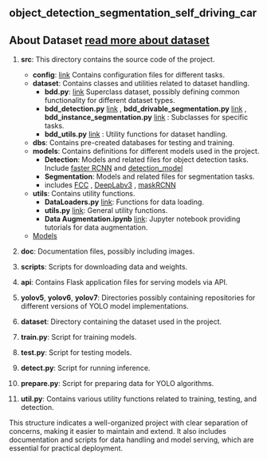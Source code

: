## object_detection_segmentation_self_driving_car
 ## About Dataset [read more about dataset](https://docs.google.com/document/d/1wLVyAp8HUIT9b4_SVX5RMHUrkyVYUSmb/edit?usp=drive_link&ouid=117477926192622339096&rtpof=true&sd=true)

1. **src**: This directory contains the source code of the project.

    - **config**: [link](https://drive.google.com/file/d/1qd0hQX3P1epQ6XZF2tIEUrgGydBkqfOI/view?usp=drive_link) Contains configuration files for different tasks.
    - **dataset**: Contains classes and utilities related to dataset handling.
        - **bdd.py**: [link](https://drive.google.com/file/d/1R6zdDsTYglLwevYFNcW1PEm6i_5zOKQw/view?usp=drive_link) Superclass dataset, possibly defining common functionality for different dataset types.
        - **bdd_detection.py** [link](https://drive.google.com/file/d/1vuL83RXVgq58H5_pZaj5o1Eo-SBiFg1O/view?usp=drive_link) , **bdd_drivable_segmentation.py** [link](https://drive.google.com/file/d/15NG9b0bQ0YvQU1fiW-xzSXfloKhcX0RB/view?usp=drive_link) , **bdd_instance_segmentation.py** [link](https://drive.google.com/file/d/1lrolPIEmRnnzY5WAc-fRWirzsaJkkNNk/view?usp=drive_link) : Subclasses for specific tasks.
        - **bdd_utils.py** [link](https://drive.google.com/file/d/1unve0-1gf61UTV1cfKzuR1ljBexJ5J6R/view?usp=drive_link) : Utility functions for dataset handling.
    - **dbs**: Contains pre-created databases for testing and training.
    - **models**: Contains definitions for different models used in the project.
        - **Detection**: Models and related files for object detection tasks. Include [faster RCNN](https://drive.google.com/file/d/1t22wtl1eXlQbiFsxl3WJJo0JYRWeN6RH/view?usp=drive_link) and [detection_model](https://drive.google.com/file/d/1xEvjKuJVmmRxb46_xGyf7GrivQwP-bzU/view?usp=drive_link)
        - **Segmentation**: Models and related files for segmentation tasks.
        - includes [FCC](https://drive.google.com/file/d/1An6kNwLgdU10iTM3Aavbbb_-8JY1SEHP/view?usp=drive_link) , [DeepLabv3](https://drive.google.com/file/d/19tONS91wQQMA1X9WINfyd34AIhCdHgKH/view?usp=drive_link) , [maskRCNN](https://drive.google.com/file/d/1t240Y-sa-FBy49PZ_Acz_E1HQFqBG36J/view?usp=drive_link) 
    - **utils**: Contains utility functions.
        - **DataLoaders.py** [link](https://drive.google.com/file/d/1gUpjzV_qHpleEVBmV0lV_q1Zyngpk9qS/view?usp=drive_link): Functions for data loading.
        - **utils.py** [link](https://drive.google.com/file/d/1ckhvOvnSfXa_I1R5lK9mpPJLnq5T5vBM/view?usp=drive_link): General utility functions.
        - **Data Augmentation.ipynb** [link](https://drive.google.com/file/d/18giZyPZHIwG4sySU00Hc1ZfF4qjUJ8Ty/view?usp=drive_link): Jupyter notebook providing tutorials for data augmentation.
    - [Models](https://drive.google.com/file/d/1itDvsgFR3kqrUylKAQqVk5sBf5VawEg_/view?usp=drive_link)

2. **doc**: Documentation files, possibly including images.

3. **scripts**: Scripts for downloading data and weights.

4. **api**: Contains Flask application files for serving models via API.

5. **yolov5**, **yolov6**, **yolov7**: Directories possibly containing repositories for different versions of YOLO model implementations.

6. **dataset**: Directory containing the dataset used in the project.

7. **train.py**: Script for training models.

8. **test.py**: Script for testing models.

9. **detect.py**: Script for running inference.

10. **prepare.py**: Script for preparing data for YOLO algorithms.

11. **util.py**: Contains various utility functions related to training, testing, and detection.

This structure indicates a well-organized project with clear separation of concerns, making it easier to maintain and extend. It also includes documentation and scripts for data handling and model serving, which are essential for practical deployment.
  
  
 

